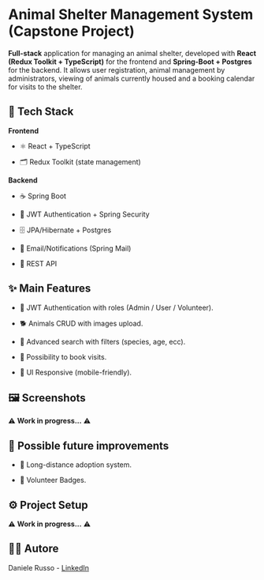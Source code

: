 # Animal Shelter Management System (Capstone Project)

**Full-stack** application for managing an animal shelter, developed with **React (Redux Toolkit + TypeScript)** for the frontend and **Spring-Boot + Postgres** for the backend.
It allows user registration, animal management by administrators, viewing of animals currently housed and a booking calendar for visits to the shelter.

## 🚀 Tech Stack

**Frontend**

- ⚛️ React + TypeScript

- 🗂 Redux Toolkit (state management)

**Backend**

- ☕ Spring Boot

- 🔐 JWT Authentication + Spring Security

- 🗄 JPA/Hibernate + Postgres

- 📩 Email/Notifications (Spring Mail)

- 🔌 REST API

## ✨ Main Features

- 👤 JWT Authentication with roles (Admin / User / Volunteer).

- 🐕 Animals CRUD with images upload.

- 🔎 Advanced search with filters (species, age, ecc).

- 📅 Possibility to book visits.

- 📱 UI Responsive (mobile-friendly).

## 🖼️ Screenshots

⚠️ **Work in progress...** ⚠️

## 🔮 Possible future improvements

- 🐾 Long-distance adoption system.

- 🏅 Volunteer Badges.

## ⚙️ Project Setup

⚠️ **Work in progress...** ⚠️

## 👨‍💻 Autore

Daniele Russo - [LinkedIn](https://www.linkedin.com/in/daniele-russo-967756369/)
